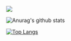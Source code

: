 ![](https://komarev.com/ghpvc/?username=antonkomarev&color=blue	)

![Anurag's github stats](https://github-readme-stats.vercel.app/api?username=Jack&show_icons=true&theme=tokyonight)


[![Top Langs](https://github-readme-stats.vercel.app/api/top-langs/?username=anuraghazra&layout=compact)](https://github.com/anuraghazra/github-readme-stats)

